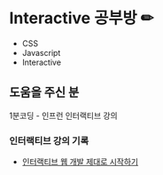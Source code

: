 # Interactive 공부방 ✏
* CSS
* Javascript
* Interactive
## 도움을 주신 분
1분코딩 - 인프런 인터랙티브 강의

### 인터랙티브 강의 기록
* <a href="https://www.inflearn.com/course/interactive_web#">인터랙티브 웹 개발 제대로 시작하기</a>

